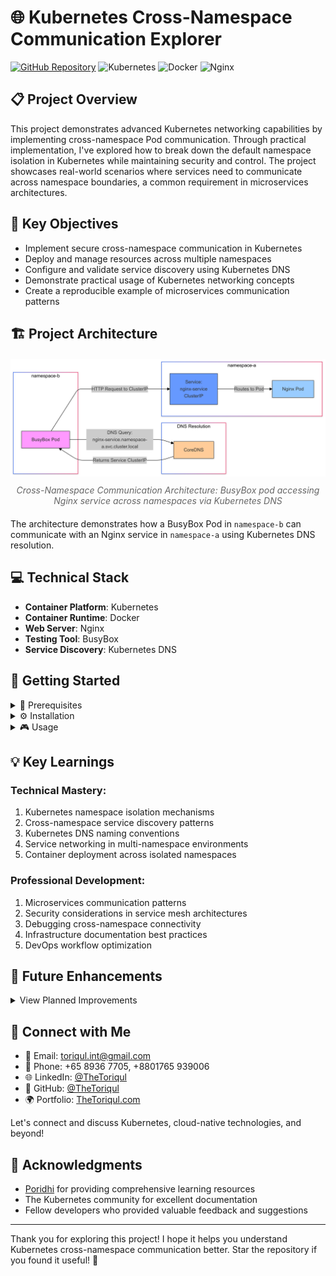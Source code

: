 # 🌐 Kubernetes Cross-Namespace Communication Explorer

[![GitHub Repository](https://img.shields.io/badge/GitHub-k8s--cross--namespace--access-blue?style=flat&logo=github)](https://github.com/TheToriqul/k8s-cross-namespace-access)
![Kubernetes](https://img.shields.io/badge/Kubernetes-326CE5?style=flat&logo=kubernetes&logoColor=white)
![Docker](https://img.shields.io/badge/Docker-2496ED?style=flat&logo=docker&logoColor=white)
![Nginx](https://img.shields.io/badge/Nginx-009639?style=flat&logo=nginx&logoColor=white)

## 📋 Project Overview

This project demonstrates advanced Kubernetes networking capabilities by implementing cross-namespace Pod communication. Through practical implementation, I've explored how to break down the default namespace isolation in Kubernetes while maintaining security and control. The project showcases real-world scenarios where services need to communicate across namespace boundaries, a common requirement in microservices architectures.

## 🎯 Key Objectives

- Implement secure cross-namespace communication in Kubernetes
- Deploy and manage resources across multiple namespaces
- Configure and validate service discovery using Kubernetes DNS
- Demonstrate practical usage of Kubernetes networking concepts
- Create a reproducible example of microservices communication patterns

## 🏗️ Project Architecture

<figure style="text-align: center; margin: 20px 0;">
  <img src="./architecture.png" 
       alt="Kubernetes cross-namespace communication architecture showing a BusyBox pod in namespace-b accessing an Nginx pod in namespace-a through Kubernetes DNS and ClusterIP service" 
       style="max-width: 100%; height: auto; margin-bottom: 10px;" />
  <figcaption style="font-style: italic; color: #666;">
    Cross-Namespace Communication Architecture: BusyBox pod accessing Nginx service across namespaces via Kubernetes DNS
  </figcaption>
</figure>

The architecture demonstrates how a BusyBox Pod in `namespace-b` can communicate with an Nginx service in `namespace-a` using Kubernetes DNS resolution.

## 💻 Technical Stack

- **Container Platform**: Kubernetes
- **Container Runtime**: Docker
- **Web Server**: Nginx
- **Testing Tool**: BusyBox
- **Service Discovery**: Kubernetes DNS

## 🚀 Getting Started

<details>
<summary>🐳 Prerequisites</summary>

- Kubernetes cluster (local or cloud-based)
- kubectl CLI tool
- Basic understanding of Kubernetes concepts
- vim text editor (for YAML file editing)

</details>

<details>
<summary>⚙️ Installation</summary>

1. Clone the repository:
   ```bash
   git clone https://github.com/TheToriqul/k8s-cross-namespace-access.git
   ```
2. Navigate to the project directory:
   ```bash
   cd k8s-cross-namespace-access
   ```
3. Install required tools:
   ```bash
   sudo apt update && sudo apt install vim -y
   ```

</details>

<details>
<summary>🎮 Usage</summary>

1. Create the required namespaces:
   ```bash
   kubectl create namespace namespace-a
   kubectl create namespace namespace-b
   ```

2. Deploy Nginx components:
   ```bash
   kubectl apply -f nginx-deployment.yaml
   kubectl apply -f nginx-service.yaml
   ```

3. Deploy BusyBox pod:
   ```bash
   kubectl apply -f busybox.yaml
   ```

For detailed commands and explanations, refer to the [reference-commands.md](reference-commands.md) file.

</details>

## 💡 Key Learnings

### Technical Mastery:

1. Kubernetes namespace isolation mechanisms
2. Cross-namespace service discovery patterns
3. Kubernetes DNS naming conventions
4. Service networking in multi-namespace environments
5. Container deployment across isolated namespaces

### Professional Development:

1. Microservices communication patterns
2. Security considerations in service mesh architectures
3. Debugging cross-namespace connectivity
4. Infrastructure documentation best practices
5. DevOps workflow optimization

## 🔄 Future Enhancements

<details>
<summary>View Planned Improvements</summary>

1. Implement network policies for fine-grained access control
2. Add monitoring and logging capabilities
3. Create Helm charts for easier deployment
4. Implement service mesh integration
5. Add automated testing scripts
6. Create CI/CD pipeline for automated deployment

</details>

## 📧 Connect with Me

- 📧 Email: toriqul.int@gmail.com
- 📱 Phone: +65 8936 7705, +8801765 939006
- 🌐 LinkedIn: [@TheToriqul](https://www.linkedin.com/in/thetoriqul/)
- 🐙 GitHub: [@TheToriqul](https://github.com/TheToriqul)
- 🌍 Portfolio: [TheToriqul.com](https://thetoriqul.com)

Let's connect and discuss Kubernetes, cloud-native technologies, and beyond!

## 👏 Acknowledgments

- [Poridhi](https://devops.poridhi.io/) for providing comprehensive learning resources
- The Kubernetes community for excellent documentation
- Fellow developers who provided valuable feedback and suggestions

---

Thank you for exploring this project! I hope it helps you understand Kubernetes cross-namespace communication better. Star the repository if you found it useful! 🌟